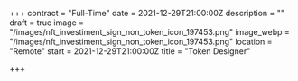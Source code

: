 +++
contract = "Full-Time"
date = 2021-12-29T21:00:00Z
description = ""
draft = true
image = "/images/nft_investiment_sign_non_token_icon_197453.png"
image_webp = "/images/nft_investiment_sign_non_token_icon_197453.png"
location = "Remote"
start = 2021-12-29T21:00:00Z
title = "Token Designer"

+++
